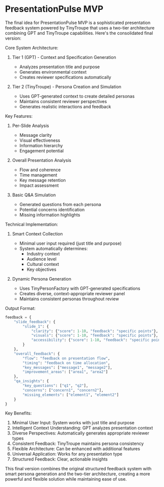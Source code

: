 # PresentationPulse MVP

The final idea for PresentationPulse MVP is a sophisticated presentation feedback system powered by TinyTroupe that uses a two-tier architecture combining GPT and TinyTroupe capabilities. Here's the consolidated final version:

Core System Architecture:
1. Tier 1 (GPT) - Context and Specification Generation
   - Analyzes presentation title and purpose
   - Generates environmental context
   - Creates reviewer specifications automatically

2. Tier 2 (TinyTroupe) - Persona Creation and Simulation
   - Uses GPT-generated context to create detailed personas
   - Maintains consistent reviewer perspectives
   - Generates realistic interactions and feedback

Key Features:
1. Per-Slide Analysis
   - Message clarity
   - Visual effectiveness
   - Information hierarchy
   - Engagement potential

2. Overall Presentation Analysis
   - Flow and coherence
   - Time management
   - Key message retention
   - Impact assessment

3. Basic Q&A Simulation
   - Generated questions from each persona
   - Potential concerns identification
   - Missing information highlights

Technical Implementation:
1. Smart Context Collection
   - Minimal user input required (just title and purpose)
   - System automatically determines:
     * Industry context
     * Audience level
     * Cultural context
     * Key objectives

2. Dynamic Persona Generation
   - Uses TinyPersonFactory with GPT-generated specifications
   - Creates diverse, context-appropriate reviewer panel
   - Maintains consistent personas throughout review

Output Format:
```python
feedback = {
    "slide_feedback": {
        "slide_1": {
            "clarity": {"score": 1-10, "feedback": "specific points"},
            "visuals": {"score": 1-10, "feedback": "specific points"},
            "accessibility": {"score": 1-10, "feedback": "specific points"}
        }
    },
    "overall_feedback": {
        "flow": "feedback on presentation flow",
        "timing": "feedback on time allocation",
        "key_messages": ["message1", "message2"],
        "improvement_areas": ["area1", "area2"]
    },
    "qa_insights": {
        "key_questions": ["q1", "q2"],
        "concerns": ["concern1", "concern2"],
        "missing_elements": ["element1", "element2"]
    }
}
```

Key Benefits:
1. Minimal User Input: System works with just title and purpose
2. Intelligent Context Understanding: GPT analyzes presentation context
3. Diverse Perspectives: Automatically generates appropriate reviewer types
4. Consistent Feedback: TinyTroupe maintains persona consistency
5. Flexible Architecture: Can be enhanced with additional features
6. Universal Application: Works for any presentation type
7. Structured Feedback: Clear, actionable insights

This final version combines the original structured feedback system with smart persona generation and the two-tier architecture, creating a more powerful and flexible solution while maintaining ease of use.
